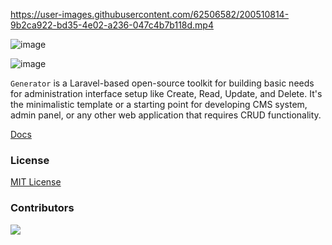 https://user-images.githubusercontent.com/62506582/200510814-9b2ca922-bd35-4e02-a236-047c4b7b118d.mp4

![image](https://user-images.githubusercontent.com/62506582/219942571-63c42764-1702-4df3-b165-4217e5558713.png)

![image](https://user-images.githubusercontent.com/62506582/219941448-94c46fca-6a9f-422b-bdd1-29f642c3ccf6.png)

`Generator` is a Laravel-based open-source toolkit for building basic needs for administration interface setup like Create, Read, Update, and Delete. It's the minimalistic template or a starting point for developing CMS system, admin panel, or any other web application that requires CRUD functionality.

[Docs](https://evdigi-ina.github.io/generator-docs/)

### License
[MIT License](./LICENSE)

### Contributors
<a  href="https://github.com/Evdigi-INA/generator/graphs/contributors">
<img  src="https://contrib.rocks/image?repo=Evdigi-INA/generator&anon=1&columns=10"  />
</a>
